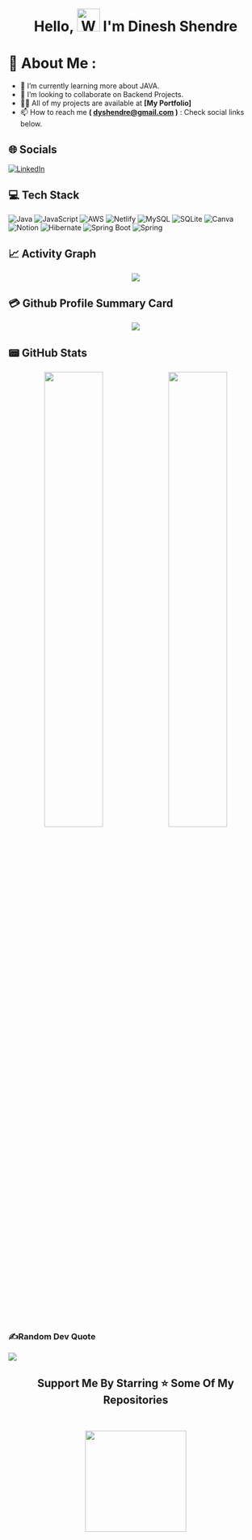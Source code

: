 <h1 align="center"> Hello, <img src="https://raw.githubusercontent.com/nixin72/nixin72/master/wave.gif" 
    alt="Waving hand animated gif"
    height="45"
    width="45" /> I'm Dinesh Shendre</h1>

# 💫 About Me : 
- 🌱 I’m currently learning more about JAVA.
- 👯 I’m looking to collaborate on Backend Projects.
- 👨‍💻 All of my projects are available at **[My Portfolio]**
- 📫 How to reach me <b>( dyshendre@gmail.com )</b> : Check social links below.

## 🌐 Socials
[![LinkedIn](https://img.shields.io/badge/LinkedIn-0077B5?style=for-the-badge&logo=linkedin&logoColor=white)]([https://www.linkedin.com/in/dinesh-shendre-00030723b/]) 
<!-- [![Instagram](https://img.shields.io/badge/Instagram-E4405F?style=for-the-badge&logo=instagram&logoColor=white)](https://instagram.com/codepur_ka_superhero)  -->

## 💻 Tech Stack
![Java](https://img.shields.io/badge/java-%23ED8B00.svg?style=for-the-badge&logo=java&logoColor=white) ![JavaScript](https://img.shields.io/badge/javascript-%23323330.svg?style=for-the-badge&logo=javascript&logoColor=%23F7DF1E) ![AWS](https://img.shields.io/badge/AWS-%23FF9900.svg?style=for-the-badge&logo=amazon-aws&logoColor=white) ![Netlify](https://img.shields.io/badge/netlify-%23000000.svg?style=for-the-badge&logo=netlify&logoColor=#00C7B7) ![MySQL](https://img.shields.io/badge/mysql-%2300f.svg?style=for-the-badge&logo=mysql&logoColor=white) ![SQLite](https://img.shields.io/badge/sqlite-%2307405e.svg?style=for-the-badge&logo=sqlite&logoColor=white) ![Canva](https://img.shields.io/badge/Canva-%2300C4CC.svg?style=for-the-badge&logo=Canva&logoColor=white) ![Notion](https://img.shields.io/badge/Notion-%23000000.svg?style=for-the-badge&logo=notion&logoColor=white) ![Hibernate](https://img.shields.io/badge/Hibernate-59666C?style=for-the-badge&logo=Hibernate&logoColor=white) ![Spring Boot](https://img.shields.io/badge/Spring_Boot-F2F4F9?style=for-the-badge&logo=spring-boot) ![Spring](https://img.shields.io/badge/Spring-6DB33F?style=for-the-badge&logo=spring&logoColor=white)

## 📈 Activity Graph
<p align="center">
<img src="https://activity-graph.herokuapp.com/graph?username=dyshendre&theme=minimal"/>
</p>

## 💳 Github Profile Summary Card
<p align="center">
<img src="https://github-profile-summary-cards.vercel.app/api/cards/profile-details?username=dyshendre&theme=vue"/>
</p>

## 📟 GitHub Stats
<p align="center">
<img width="48%" src="https://github-readme-stats.vercel.app/api?username=dyshendre&show_icons=true&theme=vue" />
<img width="48%" src="https://github-readme-streak-stats.herokuapp.com/?user=dyshendre&theme=vue" />
</p>

### ✍️Random Dev Quote
![](https://quotes-github-readme.vercel.app/api?type=horizontal&theme=vue)

<!-- #### Website Presentation : -->
<!-- **[My Portfolio](https://iesparag.github.io/)**
</br>
</br>
![iesparag.com](./assets/readme_img/01.jpg)
![iesparag.com](./assets/readme_img/02.jpg)
![iesparag.com](./assets/readme_img/03.jpg) -->

<h2 align='center'>Support Me By Starring ⭐ Some Of My Repositories</h2>
<br>
<p align='center'>
<img src="https://media.giphy.com/media/O51MQ3DduOcGW6ofR3/giphy.gif" width="200" height="200" frameBorder="0" class="giphy-embed" allowFullScreen></img></p>
